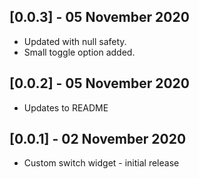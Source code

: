 ## [0.0.3] - 05 November 2020

* Updated with null safety.
* Small toggle option added.

## [0.0.2] - 05 November 2020

* Updates to README 

## [0.0.1] - 02 November 2020

* Custom switch widget - initial release
